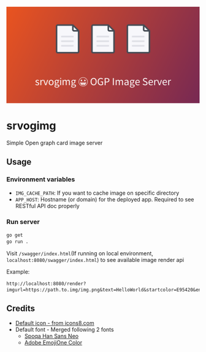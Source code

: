 ![](./img/example.png)
# srvogimg

Simple Open graph card image server

## Usage

### Environment variables
- `IMG_CACHE_PATH`: If you want to cache image on specific directory
- `APP_HOST`: Hostname (or domain) for the deployed app. Required to see RESTful API doc properly

### Run server

```bash
go get
go run .
```

Visit `/swagger/index.html`(If running on local environment, `localhost:8080/swagger/index.html`) to see available image render api


Example:
```
http://localhost:8080/render?imgurl=https://path.to.img/img.png&text=HelloWorld&startcolor=E95420&endcolor=E95420
```

## Credits
- [Default icon - from icons8.com](https://icons8.com/icon/65355/document)
- Default font - Merged following 2 fonts
  - [Spoqa Han Sans Neo](https://spoqa.github.io/spoqa-han-sans/)
  - [Adobe EmojiOne Color](https://github.com/adobe-fonts/emojione-color)